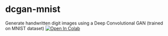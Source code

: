 # dcgan-mnist
Generate handwritten digit images using a Deep Convolutional GAN (trained on MNIST dataset)
[![Open In Colab](https://colab.research.google.com/assets/colab-badge.svg)](https://colab.research.google.com/github/saurabhranjan11/dcgan-mnist/blob/main/Generating_Handwritten_Digits.ipynb)
